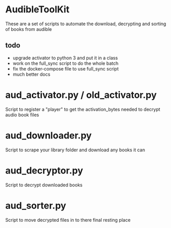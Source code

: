 # AudibleToolKit

These are a set of scripts to automate the download, decrypting and sorting of books from audible

## todo
* upgrade activator to python 3 and put it in a class
* work on the full_sync script to do the whole batch
* fix the docker-compose file to use full_sync script
* much better docs


# aud_activator.py / old_activator.py
Script to register a "player" to get the activation_bytes needed to decrypt audio book files

# aud_downloader.py
Script to scrape your library folder and download any books it can

# aud_decryptor.py
Script to decrypt downloaded books

# aud_sorter.py
Script to move decrypted files in to there final resting place
